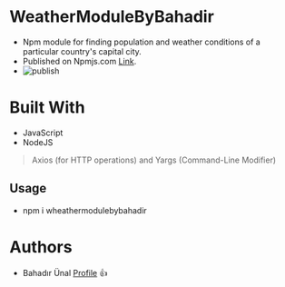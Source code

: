 # WeatherModuleByBahadir
- Npm module for finding population and weather conditions of a particular country's capital city.
- Published on Npmjs.com [Link](https://www.npmjs.com/package/wheathermodulebybahadir).
- ![publish](https://user-images.githubusercontent.com/92628464/151534078-494cdde1-d279-4a6f-a30d-17f0f4f74d00.PNG)

# Built With
- JavaScript
- NodeJS
> Axios (for HTTP operations) and Yargs (Command-Line Modifier)

## Usage
- npm i wheathermodulebybahadir

# Authors
- Bahadır Ünal [Profile](https://github.com/ZeroToHero2) 👍
